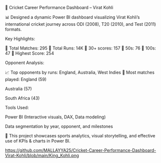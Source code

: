 🏏 Cricket Career Performance Dashboard – Virat Kohli

📊 Designed a dynamic Power BI dashboard visualizing Virat Kohli’s international cricket journey across ODI (2008), T20 (2010), and Test (2011) formats.

Key Highlights:

🔹 Total Matches: 295
🔹 Total Runs: 14K
🔹 30+ scores: 157
🔹 50s: 76
🔹 100s: 47
🔹 Highest Score: 254

Opponent Analysis:

📈 Top opponents by runs: England, Australia, West Indies
🥇 Most matches played:
England (59)

Australia (57)

South Africa (43)

Tools Used:

Power BI (Interactive visuals, DAX, Data modeling)

Data segmentation by year, opponent, and milestones

📌 This project showcases sports analytics, visual storytelling, and effective use of KPIs & charts in Power BI.

https://github.com/MALLAYYA25/Cricket-Career-Performance-Dashboard-Virat-Kohli/blob/main/King_Kohli.png

